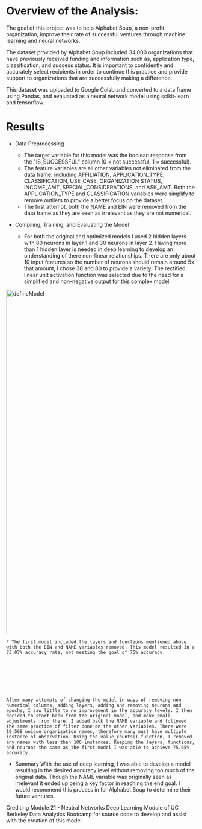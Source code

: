 # Overview of the Analysis: 

The goal of this project was to help Alphabet Soup, a non-profit organization, improve their rate of successful ventures through machine learning and neural networks. 

The dataset provided by Alphabet Soup included 34,000 organizations that have previously received funding and information such as, application type, classification, and success status. It is important to confidently and accurately select recipients in order to continue this practice and provide support to organizations that are successfully making a difference.

This dataset was uploaded to Google Colab and converted to a data frame using Pandas, and evaluated as a neural network model using scikit-learn and tensorflow.

# Results

* Data Preprocessing
    * The target variable for this model was the boolean response from the "IS_SUCCESSFUL" column (0 = not successful, 1 = successful).
    * The feature variables are all other variables not eliminated from the data frame, including AFFILIATION, APPLICATION_TYPE, CLASSIFICATION, USE_CASE, ORGANIZATION	STATUS, INCOME_AMT,        SPECIAL_CONSIDERATIONS, and ASK_AMT. Both the APPLICATION_TYPE and CLASSIFICATION variables were simplify to remove outliers to provide a better focus on the dataset.
    * The first attempt, both the NAME and EIN were removed from the data frame as they are seen as irrelevant as they are not numerical.

* Compiling, Training, and Evaluating the Model
    * For both the original and optimized models I used 2 hidden layers with 80 neurons in layer 1 and 30 neurons in layer 2. Having more than 1 hidden layer is needed in deep learning to develop an understanding of there non-linear relationships. There are only about 10 input features so the number of neurons should remain around 5x that amount, I chose 30 and 80 to provide a variety. The rectified linear unit activation function was selected due to the need for a simplified and non-negative output for this complex model.
 <img width="913" alt="defineModel" src="https://github.com/mhanson16/deep-learning-challenge/assets/119544491/a8275601-924a-4efb-98f6-530fedc3f739">

    * The first model included the layers and functions mentioned above with both the EIN and NAME variables removed. This model resulted in a 73.07% accuracy rate, not meeting the goal of 75% accuracy. 
  

    
    
    
    
    
    
    After many attempts of changing the model in ways of removing non-numerical columns, adding layers, adding and removing neurons and epochs, I saw little to no improvement in the accuracy levels. I then decided to start back from the original model, and make small adjustments from there. I added back the NAME variable and followed the same practice of filter done on the other variables. There were 19,568 unique organization names, therefore many must have multiple instance of observation. Using the value_counts() function, I removed any names with less than 100 instances. Keeping the layers, functions, and neurons the same as the first model I was able to achieve 75.65% accuracy.
    
    
  


* Summary
    With the use of deep learning, I was able to develop a model resulting in the desired accuracy level without removing too much of the original data. Though the NAME variable was originally seen as irrelevant it ended up being a key factor in reaching the end goal. I would recommend this process in for Alphabet Soup to determine their future ventures.


Crediting Module 21 - Neutral Networks Deep Learning Module of UC Berkeley Data Analytics Bootcamp for source code to develop and assist with the creation of this model.
